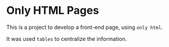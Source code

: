 Only HTML Pages
===============

This is a project to develop a front-end page, using `only html`.

It was used `tables` to centralize the information.
